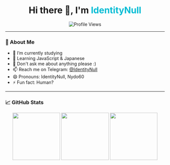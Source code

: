 <h1 align="center">Hi there 👋, I'm <span style="color:#00bcd4">IdentityNull</span></h1>

<p align="center">
  <img src="https://komarev.com/ghpvc/?username=IdentityNulll&label=Profile%20views&color=0e75b6&style=flat" alt="Profile Views" />
</p>

---

### 🧠 About Me

- 🔭 I’m currently studying  
- 🌱 Learning JavaScript & Japanese  
- 💬 Don't ask me about anything please :)  
- 📫 Reach me on Telegram: [@IdentityNull](https://t.me/IdentityNull)  
- 😄 Pronouns: IdentityNull, Nydo60  
- ⚡ Fun fact: Human?

---

### 📈 GitHub Stats

<p align="center">
  <img src="https://github-readme-stats.vercel.app/api?username=IdentityNulll&show_icons=true&theme=tokyonight&hide_title=true" height="150"/>
  <img src="https://github-readme-streak-stats.herokuapp.com?user=IdentityNulll&theme=tokyonight&hide_border=true" height="150"/>
  <img src="https://github-readme-stats.vercel.app/api/top-langs/?username=IdentityNulll&layout=compact&theme=tokyonight" height="150"/>
</p>
